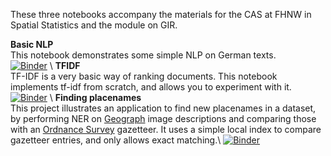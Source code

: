 These three notebooks accompany the materials for the CAS at FHNW in Spatial Statistics and the module on GIR.

**Basic NLP**\
This notebook demonstrates some simple NLP on German texts.\
[![Binder](https://mybinder.org/badge_logo.svg)](https://mybinder.org/v2/gh/rspurves/CASGIR/main?labpath=CAS_Basic_NLP.ipynb)
\\
**TFIDF**\
TF-IDF is a very basic way of ranking documents. This notebook implements tf-idf from scratch, and allows you to experiment with it.\
[![Binder](https://mybinder.org/badge_logo.svg)](https://mybinder.org/v2/gh/rspurves/CASGIR/main?labpath=CAS_tfIdf.ipynb)
\\
**Finding placenames**\
This project illustrates an application to find new placenames in a dataset, by performing NER on [Geograph](https://geograph.org.uk) image descriptions and comparing those with an [Ordnance Survey](https://ordnancesurvey.co.uk) gazetteer. It uses a simple local index to compare gazetteer entries, and only allows exact matching.\ 
[![Binder](https://mybinder.org/badge_logo.svg)](https://mybinder.org/v2/gh/rspurves/CASGIR/main?labpath=CAS_ToponymExperiments.ipynb)
